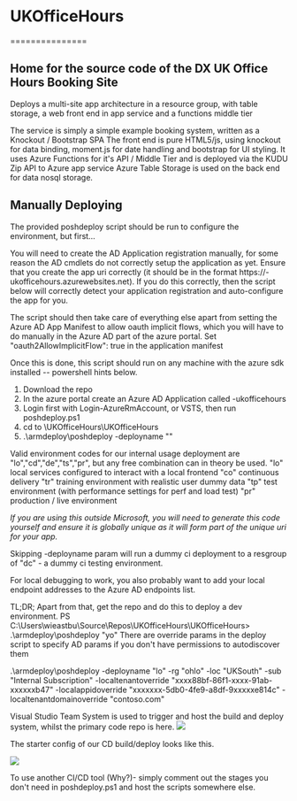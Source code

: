 # UKOfficeHours
===============

Home for the source code of the DX UK Office Hours Booking Site
---------------------------------------------------------------

Deploys a multi-site app architecture in a resource group, with table storage, a web front end in app service and a functions middle tier

The service is simply a simple example booking system, written as a Knockout / Bootstrap SPA
The front end is pure HTML5/js, using knockout for data binding, moment.js for date handling and bootstrap for UI styling.
It uses Azure Functions for it's API / Middle Tier and is deployed via the KUDU Zip API to Azure app service
Azure Table Storage is used on the back end for data nosql storage.

Manually Deploying
------------------

The provided poshdeploy script should be run to configure the environment, but first...

You will need to create the AD Application registration manually, for some reason the AD cmdlets do not correctly setup the application as yet. 
Ensure that you create the app uri correctly (it should be in the format https://<environmentcode>-ukofficehours.azurewebsites.net).
If you do this correctly, then the script below will correctly detect your application registration and auto-configure the app for you.

The script should then take care of everything else apart from setting the Azure AD App Manifest to allow oauth implicit flows, which you will have to do manually in the Azure AD part of the azure portal. Set "oauth2AllowImplicitFlow": true in the application manifest

Once this is done, this script should run on any machine with the azure sdk installed -- powershell hints below.

1. Download the repo
2. In the azure portal create an Azure AD Application called <environmentcode>-ukofficehours
3. Login first with Login-AzureRmAccount, or VSTS, then run poshdeploy.ps1
4. cd to <Repo>\UKOfficeHours\UKOfficeHours
5. .\armdeploy\poshdeploy -deployname "<environmentcode>"

Valid environment codes for our internal usage deployment are "lo","cd","de","ts","pr", but any free combination can in theory be used.
"lo" local services configured to interact with a local frontend
"co" continuous delivery
"tr" training environment with realistic user dummy data
"tp" test environment (with performance settings for perf and load test)
"pr" production / live environment

*If you are using this outside Microsoft, you will need to generate this code yourself and ensure it is globally unique as it will form part of the unique uri for your app.*

Skipping -deployname param will run a dummy ci deployment to a resgroup of "dc" - a dummy ci testing environment.

For local debugging to work, you also probably want to add your local endpoint addresses to the Azure AD endpoints list.

TL;DR; Apart from that, get the repo and do this to deploy a dev environment.
PS C:\Users\wieastbu\Source\Repos\UKOfficeHours\UKOfficeHours> .\armdeploy\poshdeploy "yo" 
There are override params in the deploy script to specify AD params if you don't have permissions to autodiscover them 

.\armdeploy\poshdeploy -deployname "lo" -rg "ohlo" -loc "UKSouth" -sub "Internal Subscription" -localtenantoverride  "xxxx88bf-86f1-xxxx-91ab-xxxxxxb47" -localappidoverride "xxxxxxx-5db0-4fe9-a8df-9xxxxxe814c" -localtenantdomainoverride "contoso.com"

Visual Studio Team System is used to trigger and host the build and deploy system, whilst the primary code repo is here.
<img src="https://dxukprogrammatic.visualstudio.com/_apis/public/build/definitions/fe221f9a-c953-4f87-8184-d1d51aec1f9e/1/badge">

The starter config of our CD build/deploy looks like this. 

<img src="https://raw.githubusercontent.com/dxuk/UKOfficeHours/master/ARMDeploy/allyouneed.PNG">





To use another CI/CD tool (Why?)- simply comment out the stages you don't need in poshdeploy.ps1 and host the scripts somewhere else.